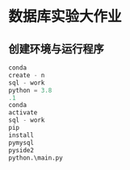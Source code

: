 # 数据库实验大作业


## 创建环境与运行程序
```python
conda
create - n
sql - work
python = 3.8
.1
conda
activate
sql - work
pip
install
pymysql
pyside2
python.\main.py
```
